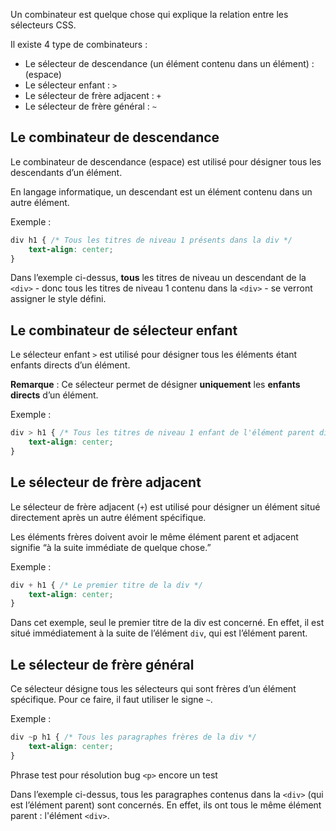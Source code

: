 Un combinateur est quelque chose qui explique la relation entre les sélecteurs CSS.

Il existe 4 type de combinateurs :

- Le sélecteur de descendance (un élément contenu dans un élément) : ``` ``` (espace)
- Le sélecteur enfant : ```>```
- Le sélecteur de frère adjacent : ```+```
- Le sélecteur de frère général : ```~```

## Le combinateur de descendance

Le combinateur de descendance (espace) est utilisé pour désigner tous les descendants d’un élément. 

En langage informatique, un descendant est un élément contenu dans un autre élément.

Exemple :

```css
div h1 { /* Tous les titres de niveau 1 présents dans la div */
	text-align: center;
}
```

Dans l’exemple ci-dessus, **tous** les titres de niveau un descendant de la ```<div>``` - donc tous les titres de niveau 1 contenu dans la ```<div>``` - se verront assigner le style défini.

## Le combinateur de sélecteur enfant 

Le sélecteur enfant ```>``` est utilisé pour désigner tous les éléments étant enfants directs d’un élément.

__Remarque__ : Ce sélecteur permet de désigner **uniquement** les **enfants directs** d’un élément.

Exemple :

```css
div > h1 { /* Tous les titres de niveau 1 enfant de l'élément parent div */
	text-align: center;
}
```

## Le sélecteur de frère adjacent

Le sélecteur de frère adjacent (```+```) est utilisé pour désigner un élément situé directement après un autre élément spécifique. 

Les éléments frères doivent avoir le même élément parent et adjacent signifie “à la suite immédiate de quelque chose.”

Exemple :

```css
div + h1 { /* Le premier titre de la div */
	text-align: center;
}
```

Dans cet exemple, seul le premier titre de la div est concerné. En effet, il est situé immédiatement à la suite de l’élément ```div```, qui est l’élément parent.

## Le sélecteur de frère général

Ce sélecteur désigne tous les sélecteurs qui sont frères d’un élément spécifique. Pour ce faire, il faut utiliser le signe ```~```.

Exemple :

```css
div ~p h1 { /* Tous les paragraphes frères de la div */
	text-align: center;
}
```

Phrase test pour résolution bug ```<p>``` encore un test

Dans l’exemple ci-dessus, tous les paragraphes contenus dans la ```<div>``` (qui est l’élément parent) sont concernés. En effet, ils ont tous le même élément parent : l'élément ```<div>```.